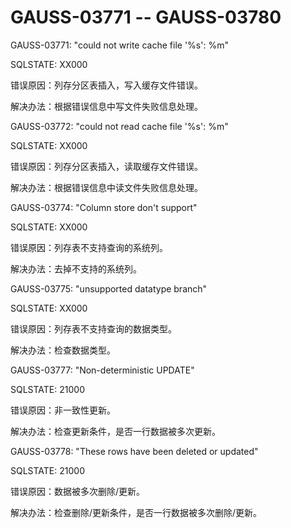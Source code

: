 # GAUSS-03771 -- GAUSS-03780<a name="ZH-CN_TOPIC_0302072986"></a>

GAUSS-03771: "could not write cache file '%s': %m"

SQLSTATE: XX000

错误原因：列存分区表插入，写入缓存文件错误。

解决办法：根据错误信息中写文件失败信息处理。

GAUSS-03772: "could not read cache file '%s': %m"

SQLSTATE: XX000

错误原因：列存分区表插入，读取缓存文件错误。

解决办法：根据错误信息中读文件失败信息处理。

GAUSS-03774: "Column store don't support"

SQLSTATE: XX000

错误原因：列存表不支持查询的系统列。

解决办法：去掉不支持的系统列。

GAUSS-03775: "unsupported datatype branch"

SQLSTATE: XX000

错误原因：列存表不支持查询的数据类型。

解决办法：检查数据类型。

GAUSS-03777: "Non-deterministic UPDATE"

SQLSTATE: 21000

错误原因：非一致性更新。

解决办法：检查更新条件，是否一行数据被多次更新。

GAUSS-03778: "These rows have been deleted or updated"

SQLSTATE: 21000

错误原因：数据被多次删除/更新。

解决办法：检查删除/更新条件，是否一行数据被多次删除/更新。
